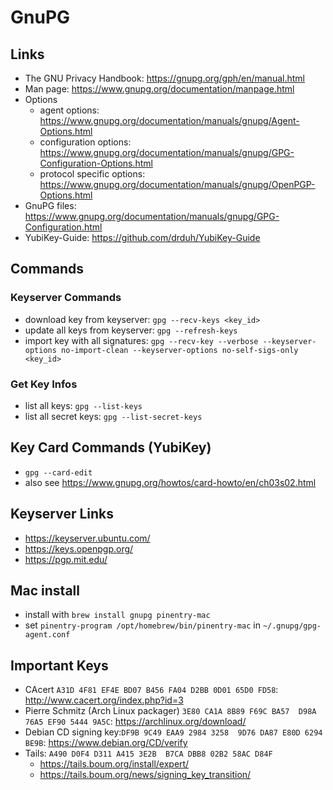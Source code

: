 # GnuPG

## Links

- The GNU Privacy Handbook: https://gnupg.org/gph/en/manual.html
- Man page: https://www.gnupg.org/documentation/manpage.html
- Options
  - agent options: https://www.gnupg.org/documentation/manuals/gnupg/Agent-Options.html
  - configuration options: https://www.gnupg.org/documentation/manuals/gnupg/GPG-Configuration-Options.html
  - protocol specific options: https://www.gnupg.org/documentation/manuals/gnupg/OpenPGP-Options.html
- GnuPG files: https://www.gnupg.org/documentation/manuals/gnupg/GPG-Configuration.html
- YubiKey-Guide: https://github.com/drduh/YubiKey-Guide

## Commands

### Keyserver Commands

- download key from keyserver: `gpg --recv-keys <key_id>`
- update all keys from keyserver: `gpg --refresh-keys`
- import key with all signatures: `gpg --recv-key --verbose --keyserver-options no-import-clean --keyserver-options no-self-sigs-only <key_id>`

### Get Key Infos

- list all keys: `gpg --list-keys`
- list all secret keys: `gpg --list-secret-keys`

## Key Card Commands (YubiKey)

- `gpg --card-edit`
- also see https://www.gnupg.org/howtos/card-howto/en/ch03s02.html

## Keyserver Links

- https://keyserver.ubuntu.com/
- https://keys.openpgp.org/
- https://pgp.mit.edu/

## Mac install

- install with `brew install gnupg pinentry-mac`
- set `pinentry-program /opt/homebrew/bin/pinentry-mac` in `~/.gnupg/gpg-agent.conf`

## Important Keys

- CAcert `A31D 4F81 EF4E BD07 B456 FA04 D2BB 0D01 65D0 FD58`: http://www.cacert.org/index.php?id=3
- Pierre Schmitz (Arch Linux packager) `3E80 CA1A 8B89 F69C BA57  D98A 76A5 EF90 5444 9A5C`: https://archlinux.org/download/
- Debian CD signing key:`DF9B 9C49 EAA9 2984 3258  9D76 DA87 E80D 6294 BE9B`: https://www.debian.org/CD/verify
- Tails: `A490 D0F4 D311 A415 3E2B  B7CA DBB8 02B2 58AC D84F`
  - https://tails.boum.org/install/expert/
  - https://tails.boum.org/news/signing_key_transition/
